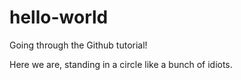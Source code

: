 # hello-world
Going through the Github tutorial!

Here we are, standing in a circle like a bunch of idiots.
